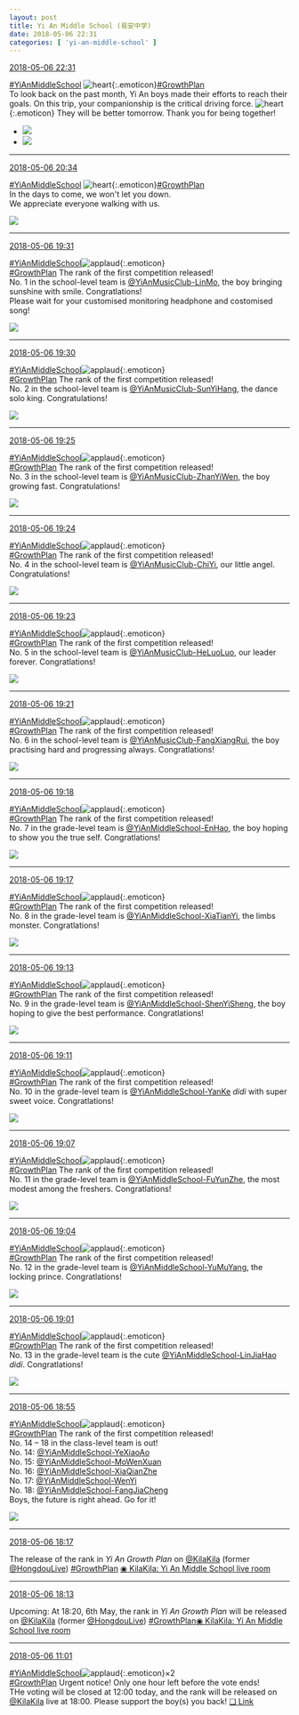 ```yaml
---
layout: post
title: Yi An Middle School (易安中学)
date: 2018-05-06 22:31
categories: [ 'yi-an-middle-school' ]
---
```


<div class="weibo-info">
  <a href="https://weibo.com/6074218720/GfrwT713f">2018-05-06 22:31</a>
</div>

[#YiAnMiddleSchool](https://weibo.com/p/100808e5c67e0668537d4caddefd946dcff208/super_index) ![heart](https://img.t.sinajs.cn/t4/appstyle/expression/ext/normal/8a/2018new_xin_org.png){:.emoticon}[#GrowthPlan](https://weibo.com/p/100808fe7264e4339c41df171df3260846e152)  
To look back on the past month, Yi An boys made their efforts to reach their goals. On this trip, your companionship is the critical driving force. ![heart](https://img.t.sinajs.cn/t4/appstyle/expression/ext/normal/8a/2018new_xin_org.png){:.emoticon} They will be better tomorrow. Thank you for being together!

<!-- more -->

<ul class="weibo-pic-list-1">
  <li class="weibo-pic">
    <a href="http://wx4.sinaimg.cn/mw690/006D4NLGgy1fr1zmuy2dij30xc22shdu.jpg"><img src="http://wx4.sinaimg.cn/thumb150/006D4NLGgy1fr1zmuy2dij30xc22shdu.jpg"/></a>
  </li>
  <li class="weibo-pic">
    <a href="http://wx4.sinaimg.cn/mw690/006D4NLGgy1fr1zmwjd41j30xc1r91ky.jpg"><img src="http://wx4.sinaimg.cn/thumb150/006D4NLGgy1fr1zmwjd41j30xc1r91ky.jpg"/></a>
  </li>
</ul>

---

<div class="weibo-info">
  <a href="https://weibo.com/6074218720/GfqLvDyyE">2018-05-06 20:34</a>
</div>

[#YiAnMiddleSchool](https://weibo.com/p/100808e5c67e0668537d4caddefd946dcff208/super_index) ![heart](https://img.t.sinajs.cn/t4/appstyle/expression/ext/normal/8a/2018new_xin_org.png){:.emoticon}[#GrowthPlan](https://weibo.com/p/100808fe7264e4339c41df171df3260846e152)  
In the days to come, we won't let you down.  
We appreciate everyone walking with us.

<a href="http://wx2.sinaimg.cn/mw690/006D4NLGgy1fr1wbtnfqhj319n0qowmx.jpg">
  <img class="weibo-pic-preview" src="http://wx2.sinaimg.cn/orj360/006D4NLGgy1fr1wbtnfqhj319n0qowmx.jpg" />
</a>

---

<div class="weibo-info">
  <a href="https://weibo.com/6074218720/Gfqm43j2o">2018-05-06 19:31</a>
</div>

[#YiAnMiddleSchool](https://weibo.com/p/100808e5c67e0668537d4caddefd946dcff208/super_index)![applaud](https://img.t.sinajs.cn/t4/appstyle/expression/ext/normal/6e/2018new_guzhang_org.png){:.emoticon}  
[#GrowthPlan](https://weibo.com/p/100808fe7264e4339c41df171df3260846e152) The rank of the first competition released!  
No. 1 in the school-level team is [@YiAnMusicClub-LinMo](https://weibo.com/u/6108312042), the boy bringing sunshine with smile. Congratlations!  
Please wait for your customised monitoring headphone and costomised song!

<a href="http://wx3.sinaimg.cn/mw690/006D4NLGgy1fr1ujj8dqyj329e3e4e82.jpg">
  <img class="weibo-pic-preview" src="http://wx3.sinaimg.cn/orj360/006D4NLGgy1fr1ujj8dqyj329e3e4e82.jpg" />
</a>

---

<div class="weibo-info">
  <a href="https://weibo.com/6074218720/Gfqlr2UcF">2018-05-06 19:30</a>
</div>

[#YiAnMiddleSchool](https://weibo.com/p/100808e5c67e0668537d4caddefd946dcff208/super_index)![applaud](https://img.t.sinajs.cn/t4/appstyle/expression/ext/normal/6e/2018new_guzhang_org.png){:.emoticon}  
[#GrowthPlan](https://weibo.com/p/100808fe7264e4339c41df171df3260846e152) The rank of the first competition released!  
No. 2 in the school-level team is [@YiAnMusicClub-SunYiHang](https://weibo.com/u/2565158051), the dance solo king. Congratulations!

<a href="http://wx3.sinaimg.cn/mw690/006D4NLGgy1fr1uhx1nsgj32cu3kekjm.jpg">
  <img class="weibo-pic-preview" src="http://wx3.sinaimg.cn/orj360/006D4NLGgy1fr1uhx1nsgj32cu3kekjm.jpg" />
</a>

---

<div class="weibo-info">
  <a href="https://weibo.com/6074218720/GfqjDjL9R">2018-05-06 19:25</a>
</div>

[#YiAnMiddleSchool](https://weibo.com/p/100808e5c67e0668537d4caddefd946dcff208/super_index)![applaud](https://img.t.sinajs.cn/t4/appstyle/expression/ext/normal/6e/2018new_guzhang_org.png){:.emoticon}  
[#GrowthPlan](https://weibo.com/p/100808fe7264e4339c41df171df3260846e152) The rank of the first competition released!  
No. 3 in the school-level team is [@YiAnMusicClub-ZhanYiWen](https://weibo.com/u/6108090526), the boy growing fast. Congratulations!

<a href="http://wx3.sinaimg.cn/mw690/006D4NLGgy1fr1udbb7fej323134k1ky.jpg">
  <img class="weibo-pic-preview" src="http://wx3.sinaimg.cn/orj360/006D4NLGgy1fr1udbb7fej323134k1ky.jpg" />
</a>

---

<div class="weibo-info">
  <a href="https://weibo.com/6074218720/GfqjcpFIi">2018-05-06 19:24</a>
</div>

[#YiAnMiddleSchool](https://weibo.com/p/100808e5c67e0668537d4caddefd946dcff208/super_index)![applaud](https://img.t.sinajs.cn/t4/appstyle/expression/ext/normal/6e/2018new_guzhang_org.png){:.emoticon}  
[#GrowthPlan](https://weibo.com/p/100808fe7264e4339c41df171df3260846e152) The rank of the first competition released!  
No. 4 in the school-level team is [@YiAnMusicClub-ChiYi](https://weibo.com/u/6117581836), our little angel. Congratulations!

<a href="http://wx4.sinaimg.cn/mw690/006D4NLGgy1fr1uc745jaj322v34a1ky.jpg">
  <img class="weibo-pic-preview" src="http://wx4.sinaimg.cn/orj360/006D4NLGgy1fr1uc745jaj322v34a1ky.jpg" />
</a>

---

<div class="weibo-info">
  <a href="https://weibo.com/6074218720/GfqiH8yFn">2018-05-06 19:23</a>
</div>

[#YiAnMiddleSchool](https://weibo.com/p/100808e5c67e0668537d4caddefd946dcff208/super_index)![applaud](https://img.t.sinajs.cn/t4/appstyle/expression/ext/normal/6e/2018new_guzhang_org.png){:.emoticon}  
[#GrowthPlan](https://weibo.com/p/100808fe7264e4339c41df171df3260846e152) The rank of the first competition released!  
No. 5 in the school-level team is [@YiAnMusicClub-HeLuoLuo](https://weibo.com/u/6117570574), our leader forever. Congratlations!

<a href="http://wx2.sinaimg.cn/mw690/006D4NLGgy1fr1uawnou9j32403621ky.jpg">
  <img class="weibo-pic-preview" src="http://wx2.sinaimg.cn/orj360/006D4NLGgy1fr1uawnou9j32403621ky.jpg" />
</a>

---

<div class="weibo-info">
  <a href="https://weibo.com/6074218720/GfqhVuB5N">2018-05-06 19:21</a>
</div>

[#YiAnMiddleSchool](https://weibo.com/p/100808e5c67e0668537d4caddefd946dcff208/super_index)![applaud](https://img.t.sinajs.cn/t4/appstyle/expression/ext/normal/6e/2018new_guzhang_org.png){:.emoticon}  
[#GrowthPlan](https://weibo.com/p/100808fe7264e4339c41df171df3260846e152) The rank of the first competition released!  
No. 6 in the school-level team is [@YiAnMusicClub-FangXiangRui](https://weibo.com/u/6117583008), the boy practising hard and progressing always. Congratlations!

<a href="http://wx3.sinaimg.cn/mw690/006D4NLGgy1fr1u8xqotoj32iq3s4e83.jpg">
  <img class="weibo-pic-preview" src="http://wx3.sinaimg.cn/orj360/006D4NLGgy1fr1u8xqotoj32iq3s4e83.jpg" />
</a>

---

<div class="weibo-info">
  <a href="https://weibo.com/6074218720/Gfqguj4tj">2018-05-06 19:18</a>
</div>

[#YiAnMiddleSchool](https://weibo.com/p/100808e5c67e0668537d4caddefd946dcff208/super_index)![applaud](https://img.t.sinajs.cn/t4/appstyle/expression/ext/normal/6e/2018new_guzhang_org.png){:.emoticon}  
[#GrowthPlan](https://weibo.com/p/100808fe7264e4339c41df171df3260846e152) The rank of the first competition released!  
No. 7 in the grade-level team is [@YiAnMiddleSchool-EnHao](https://weibo.com/u/6346318257), the boy hoping to show you the true self. Congratlations!

<a href="http://wx3.sinaimg.cn/mw690/006D4NLGgy1fr1u58md7gj329g3e6e82.jpg">
  <img class="weibo-pic-preview" src="http://wx3.sinaimg.cn/orj360/006D4NLGgy1fr1u58md7gj329g3e6e82.jpg" />
</a>

---

<div class="weibo-info">
  <a href="https://weibo.com/6074218720/Gfqg36mkh">2018-05-06 19:17</a>
</div>

[#YiAnMiddleSchool](https://weibo.com/p/100808e5c67e0668537d4caddefd946dcff208/super_index)![applaud](https://img.t.sinajs.cn/t4/appstyle/expression/ext/normal/6e/2018new_guzhang_org.png){:.emoticon}  
[#GrowthPlan](https://weibo.com/p/100808fe7264e4339c41df171df3260846e152) The rank of the first competition released!  
No. 8 in the grade-level team is [@YiAnMiddleSchool-XiaTianYi](https://weibo.com/6286030291), the limbs monster. Congratlations!

<a href="http://wx3.sinaimg.cn/mw690/006D4NLGgy1fr1u446887j329k3eeqv6.jpg">
  <img class="weibo-pic-preview" src="http://wx3.sinaimg.cn/orj360/006D4NLGgy1fr1u446887j329k3eeqv6.jpg" />
</a>

---

<div class="weibo-info">
  <a href="https://weibo.com/6074218720/GfqetAHsE">2018-05-06 19:13</a>
</div>

[#YiAnMiddleSchool](https://weibo.com/p/100808e5c67e0668537d4caddefd946dcff208/super_index)![applaud](https://img.t.sinajs.cn/t4/appstyle/expression/ext/normal/6e/2018new_guzhang_org.png){:.emoticon}  
[#GrowthPlan](https://weibo.com/p/100808fe7264e4339c41df171df3260846e152) The rank of the first competition released!  
No. 9 in the grade-level team is [@YiAnMiddleSchool-ShenYiSheng](https://weibo.com/u/6507103706), the boy hoping to give the best performance. Congratlations!

<a href="http://wx1.sinaimg.cn/mw690/006D4NLGgy1fr1u039wgej327u39ehdu.jpg">
  <img class="weibo-pic-preview" src="http://wx1.sinaimg.cn/orj360/006D4NLGgy1fr1u039wgej327u39ehdu.jpg" />
</a>

---

<div class="weibo-info">
  <a href="https://weibo.com/6074218720/GfqdL17KE">2018-05-06 19:11</a>
</div>

[#YiAnMiddleSchool](https://weibo.com/p/100808e5c67e0668537d4caddefd946dcff208/super_index)![applaud](https://img.t.sinajs.cn/t4/appstyle/expression/ext/normal/6e/2018new_guzhang_org.png){:.emoticon}  
[#GrowthPlan](https://weibo.com/p/100808fe7264e4339c41df171df3260846e152) The rank of the first competition released!  
No. 10 in the grade-level team is [@YiAnMiddleSchool-YanKe](https://weibo.com/u/6505423304) *didi* with super sweet voice. Congratlations!

<a href="http://wx2.sinaimg.cn/mw690/006D4NLGgy1fr1ty8gq2wj325m38g1ky.jpg">
  <img class="weibo-pic-preview" src="http://wx2.sinaimg.cn/orj360/006D4NLGgy1fr1ty8gq2wj325m38g1ky.jpg" />
</a>

---

<div class="weibo-info">
  <a href="https://weibo.com/6074218720/Gfqclgklb">2018-05-06 19:07</a>
</div>

[#YiAnMiddleSchool](https://weibo.com/p/100808e5c67e0668537d4caddefd946dcff208/super_index)![applaud](https://img.t.sinajs.cn/t4/appstyle/expression/ext/normal/6e/2018new_guzhang_org.png){:.emoticon}  
[#GrowthPlan](https://weibo.com/p/100808fe7264e4339c41df171df3260846e152) The rank of the first competition released!  
No. 11 in the grade-level team is [@YiAnMiddleSchool-FuYunZhe](https://weibo.com/u/6505655408), the most modest among the freshers. Congratlations!

<a href="http://wx2.sinaimg.cn/mw690/006D4NLGgy1fr1tum6yx8j321k33kx6p.jpg">
  <img class="weibo-pic-preview" src="http://wx2.sinaimg.cn/orj360/006D4NLGgy1fr1tum6yx8j321k33kx6p.jpg" />
</a>

---

<div class="weibo-info">
  <a href="https://weibo.com/6074218720/Gfqb6r29l">2018-05-06 19:04</a>
</div>

[#YiAnMiddleSchool](https://weibo.com/p/100808e5c67e0668537d4caddefd946dcff208/super_index)![applaud](https://img.t.sinajs.cn/t4/appstyle/expression/ext/normal/6e/2018new_guzhang_org.png){:.emoticon}  
[#GrowthPlan](https://weibo.com/p/100808fe7264e4339c41df171df3260846e152) The rank of the first competition released!  
No. 12 in the grade-level team is [@YiAnMiddleSchool-YuMuYang](https://weibo.com/u/6505651747), the locking prince. Congratlations!

<a href="http://wx2.sinaimg.cn/mw690/006D4NLGgy1fr1trfwa8yj328c36u7wi.jpg">
  <img class="weibo-pic-preview" src="http://wx2.sinaimg.cn/orj360/006D4NLGgy1fr1trfwa8yj328c36u7wi.jpg" />
</a>

---

<div class="weibo-info">
  <a href="https://weibo.com/6074218720/Gfq9I56rH">2018-05-06 19:01</a>
</div>

[#YiAnMiddleSchool](https://weibo.com/p/100808e5c67e0668537d4caddefd946dcff208/super_index)![applaud](https://img.t.sinajs.cn/t4/appstyle/expression/ext/normal/6e/2018new_guzhang_org.png){:.emoticon}  
[#GrowthPlan](https://weibo.com/p/100808fe7264e4339c41df171df3260846e152) The rank of the first competition released!  
No. 13 in the grade-level team is the cute [@YiAnMiddleSchool-LinJiaHao](https://weibo.com/6210352257) *didi*. Congratlations!

<a href="http://wx2.sinaimg.cn/mw690/006D4NLGgy1fr1tqfshb7j31vm2uanpd.jpg">
  <img class="weibo-pic-preview" src="http://wx2.sinaimg.cn/orj360/006D4NLGgy1fr1tqfshb7j31vm2uanpd.jpg" />
</a>

---

<div class="weibo-info">
  <a href="https://weibo.com/6074218720/Gfq7e9RwA">2018-05-06 18:55</a>
</div>

[#YiAnMiddleSchool](https://weibo.com/p/100808e5c67e0668537d4caddefd946dcff208/super_index)![applaud](https://img.t.sinajs.cn/t4/appstyle/expression/ext/normal/6e/2018new_guzhang_org.png){:.emoticon}  
[#GrowthPlan](https://weibo.com/p/100808fe7264e4339c41df171df3260846e152) The rank of the first competition released!  
No. 14 – 18 in the class-level team is out!  
No. 14: [@YiAnMiddleSchool-YeXiaoAo](https://weibo.com/u/6340485168)  
No. 15: [@YiAnMiddleSchool-MoWenXuan](https://weibo.com/u/6505418468)  
No. 16: [@YiAnMiddleSchool-XiaQianZhe](https://weibo.com/u/6505420082)  
No. 17: [@YiAnMiddleSchool-WenYi](https://weibo.com/u/6507106244)  
No. 18: [@YiAnMiddleSchool-FangJiaCheng](https://weibo.com/u/6505661195)  
Boys, the future is right ahead. Go for it!

<a href="http://wx2.sinaimg.cn/mw690/006D4NLGgy1fr1thifgubj31400qogrm.jpg">
  <img class="weibo-pic-preview" src="http://wx2.sinaimg.cn/orj360/006D4NLGgy1fr1thifgubj31400qogrm.jpg" />
</a>

---

<div class="weibo-info">
  <a href="https://weibo.com/6074218720/GfpRN3QOR">2018-05-06 18:17</a>
</div>

The release of the rank in *Yi An Growth Plan* on [@KilaKila](https://weibo.com/u/5990184179) (former [@HongdouLive](https://weibo.com/u/5990184179)) [#GrowthPlan](https://weibo.com/p/100808fe7264e4339c41df171df3260846e152) [◉ KilaKila: Yi An Middle School live room](http://www.hongdoufm.com/room/1130978315096555546)

---

<div class="weibo-info">
  <a href="https://weibo.com/6074218720/GfpQf1qEZ">2018-05-06 18:13</a>
</div>

Upcoming: At 18:20, 6th May, the rank in *Yi An Growth Plan* will be released on [@KilaKila](https://weibo.com/u/5990184179) (former [@HongdouLive](https://weibo.com/u/5990184179)) [#GrowthPlan](https://weibo.com/p/100808fe7264e4339c41df171df3260846e152)[◉ KilaKila: Yi An Middle School live room](http://www.hongdoufm.com/room/1130978315096555546)

---

<div class="weibo-info">
  <a href="https://weibo.com/6074218720/Gfn11xweI">2018-05-06 11:01</a>
</div>

[#YiAnMiddleSchool](https://weibo.com/p/100808e5c67e0668537d4caddefd946dcff208/super_index)![applaud](https://img.t.sinajs.cn/t4/appstyle/expression/ext/normal/6e/2018new_guzhang_org.png){:.emoticon}×2  
[#GrowthPlan](https://weibo.com/p/100808fe7264e4339c41df171df3260846e152) Urgent notice! Only one hour left before the vote ends!  
THe voting will be closed at 12:00 today, and the rank will be released on [@KilaKila](https://weibo.com/u/5990184179) live at 18:00. Please support the boy(s) you back! [❏ Link](http://www.hongdoufm.com/room/1130978315096555546)
